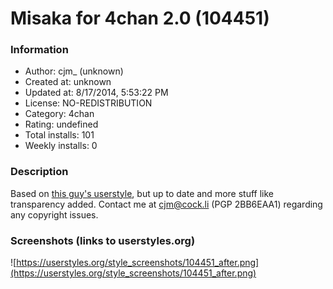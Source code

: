 # Misaka for 4chan 2.0 (104451)

### Information
- Author: cjm_ (unknown)
- Created at: unknown
- Updated at: 8/17/2014, 5:53:22 PM
- License: NO-REDISTRIBUTION
- Category: 4chan
- Rating: undefined
- Total installs: 101
- Weekly installs: 0


### Description
Based on <a href=https://userstyles.org/styles/26509/misaka-for-4chan>this guy's userstyle</a>, but up to date and more stuff like transparency added. Contact me at cjm@cock.li (PGP 2BB6EAA1) regarding any copyright issues.


### Screenshots (links to userstyles.org)
![https://userstyles.org/style_screenshots/104451_after.png](https://userstyles.org/style_screenshots/104451_after.png)


